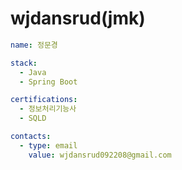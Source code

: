 # wjdansrud(jmk)

```yml
name: 정문경

stack:
  - Java
  - Spring Boot

certifications:
  - 정보처리기능사
  - SQLD

contacts:
  - type: email
    value: wjdansrud092208@gmail.com


```
